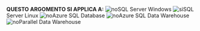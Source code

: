 <Token>**QUESTO ARGOMENTO SI APPLICA A:** ![no](/sql/includes/media/no.png)SQL Server Windows ![sì](/sql/includes/media/yes.png)SQL Server Linux ![no](/sql/includes/media/no.png)Azure SQL Database ![no](/sql/includes/media/no.png)Azure SQL Data Warehouse ![no](/sql/includes/media/no.png)Parallel Data Warehouse </Token>

